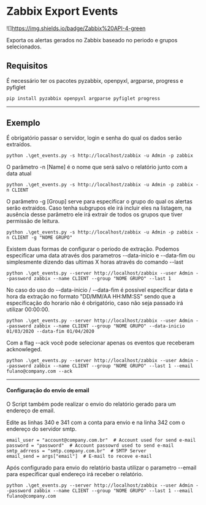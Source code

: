 # Zabbix Export Events

![]https://img.shields.io/badge/Zabbix%20API-4-green

Exporta os alertas gerados no Zabbix baseado no periodo e grupos selecionados.

## Requisitos
É necessário ter os pacotes pyzabbix, openpyxl, argparse, progress e pyfiglet

`pip install pyzabbix openpyxl argparse pyfiglet progress`


------------

## Exemplo
É obrigatório passar o servidor, login e senha do qual os dados serão extraídos.

`python .\get_events.py -s http://localhost/zabbix -u Admin -p zabbix`

O parâmetro -n [Name] é o nome que será salvo o relatório junto com a data atual

`python .\get_events.py -s http://localhost/zabbix -u Admin -p zabbix -n CLIENT`

O parâmetro -g [Group] serve para especificar o grupo do qual os alertas serão extraidos. Caso tenha subgrupos ele irá incluir eles na listagem, na ausência desse parâmetro ele irá extrair de todos os grupos que tiver permissão de leitura.

`python .\get_events.py -s http://localhost/zabbix -u Admin -p zabbix -n CLIENT -g "NOME GRUPO"`

Existem duas formas de configurar o periodo de extração. Podemos especificar uma data através dos parametros --data-inicio e --data-fim ou simplesmente dizendo das ultimas X horas através do comando --last

`python .\get_events.py --server http://localhost/zabbix --user Admin --password zabbix --name CLIENT --group "NOME GRUPO" --last 1`

No caso do uso do --data-inicio / --data-fim é possivel especificar data e hora da extração no formato "DD/MM/AA HH:MM:SS" sendo que a especificação do horario não é obrigatório, caso não seja passado irá utilizar 00:00:00.

`python .\get_events.py --server http://localhost/zabbix --user Admin --password zabbix --name CLIENT --group "NOME GRUPO" --data-inicio 01/03/2020 --data-fim 01/04/2020`

Com a flag --ack você pode selecionar apenas os eventos que receberam acknowleged.

`python .\get_events.py --server http://localhost/zabbix --user Admin --password zabbix --name CLIENT --group "NOME GRUPO" --last 1 --email fulano@company.com --ack`

------------

#### Configuração do envio de email

O Script também pode realizar o envio do relatório gerado para um endereço de email.

Edite as linhas 340 e 341 com a conta para envio e na linha 342 com o endereço do servidor smtp.

	email_user = "account@company.com.br"  # Account used for send e-mail
    password = "password"  # Account passowrd used to send e-mail
    smtp_adrress = "smtp.company.com.br"  # SMTP Server
    email_send = args["email"]  # E-mail to receve e-mail

Após configurado para envio do relatório basta utilizar o parametro --email para especificar qual endereço irá receber o relatório.

`python .\get_events.py --server http://localhost/zabbix --user Admin --password zabbix --name CLIENT --group "NOME GRUPO" --last 1 --email fulano@company.com`


